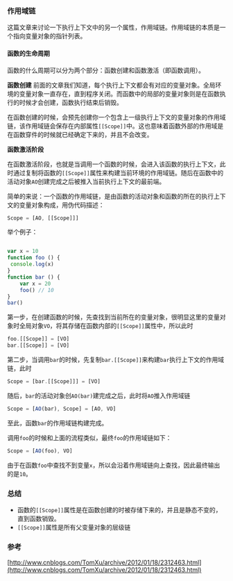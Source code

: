 ### 作用域链

这篇文章来讨论一下执行上下文中的另一个属性，作用域链。作用域链的本质是一个指向变量对象的指针列表。

#### 函数的生命周期

函数的什么周期可以分为两个部分：函数创建和函数激活（即函数调用）。

**函数创建**
前面的文章我们知道，每个执行上下文都会有对应的变量对象。全局环境的变量对象一直存在，直到程序关闭。而函数中的局部的变量对象则是在函数执行的时候才会创建，函数执行结束后销毁。

在函数创建的时候，会预先创建你一个包含上一级执行上下文的变量对象的作用域链，该作用域链会保存在内部属性`[[Scope]]`中。这也意味着函数外部的作用域是在函数穿件的时候就已经确定下来的，并且不会改变。

**函数激活阶段**

在函数激活阶段，也就是当调用一个函数的时候，会进入该函数的执行上下文，此时通过复制将函数的`[[Scope]]`属性来构建当前环境的作用域链。随后在函数中的活动对象`AO`创建完成之后被推入当前执行上下文的最前端。

简单的来说：一个函数的作用域链，是由函数的活动对象和函数的所在的执行上下文的变量对象构成，用伪代码描述：

```js
Scope = [AO, [[Scope]]]
```

举个例子：

```js

var x = 10
function foo () {
 console.log(x)   
}
function bar () {
    var x = 20
    foo() // 10
}
bar()
```

第一步，在创建函数的时候，先查找到当前所在的变量对象，很明显这里的变量对象时全局对象`VO`，将其存储在函数内部的`[[Scope]]`属性中，所以此时

```js
foo.[[Scope]] = [VO]
bar.[[Scope]] = [VO]
```

第二步，当调用`bar`的时候，先复制`bar.[[Scope]]`来构建`bar`执行上下文的作用域链，此时

``` js
Scope = [bar.[[Scope]]] = [VO]
```

随后，`bar`的活动对象创`AO(bar)`建完成之后，此时将`AO`推入作用域链

```js
Scope = [AO(bar), Scope] = [AO, VO]
```

至此，函数`bar`的作用域链构建完成。

调用`foo`的时候和上面的流程类似，最终`foo`的作用域链如下：

```js
Scope = [AO(foo), VO]
```

由于在函数`foo`中查找不到变量`x`，所以会沿着作用域链向上查找，因此最终输出的是`10`。

### 总结

* 函数的`[[Scope]]`属性是在函数创建的时被存储下来的，并且是静态不变的，直到函数销毁。
* `[[Scope]]`属性是所有父变量对象的层级链

### 参考

[http://www.cnblogs.com/TomXu/archive/2012/01/18/2312463.html](http://www.cnblogs.com/TomXu/archive/2012/01/18/2312463.html)